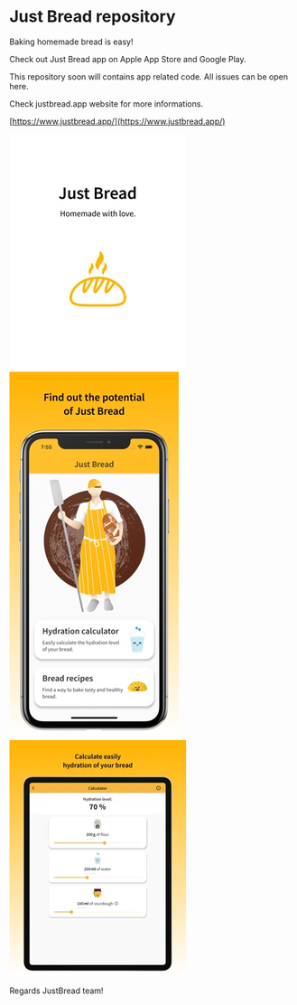 # Just Bread repository

Baking homemade bread is easy!

Check out Just Bread app on Apple App Store and Google Play.

This repository soon will contains app related code. All issues can be open here.

Check justbread.app website for more informations.

[https://www.justbread.app/](https://www.justbread.app/)

![ipadOS_splash](/assets/iPadOS_splash.webp)
![ios_home](/assets/ios_home.jpeg)
![iPad_calc](/assets/iPadOS_calc.webp)

Regards
JustBread team!
